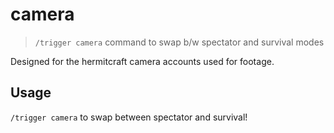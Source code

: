 # camera
> `/trigger camera` command to swap b/w spectator and survival modes

Designed for the hermitcraft camera accounts used for footage.

## Usage

`/trigger camera` to swap between spectator and survival!
